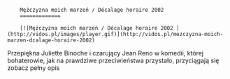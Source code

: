 
        Mężczyzna moich marzeń / Décalage horaire 2002 
        =============
        
        [![Mężczyzna moich marzeń / Décalage horaire 2002 ](http://vidos.pl/images/player.gif)](http://vidos.pl/mezczyzna-moich-marzen-dcalage-horaire-2002)
        
        
 Przepiękna Juliette Binoche i czarujący Jean Reno w komedii, której bohaterowie, jak na prawdziwe przeciwieństwa przystało, przyciągają się zobacz pełny opis
    